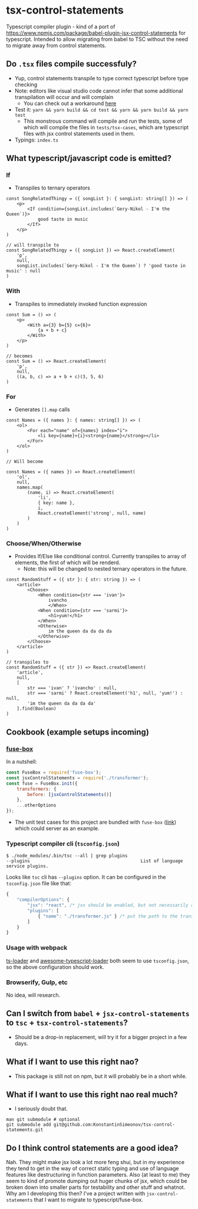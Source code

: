 # tsx-control-statements

Typescript compiler plugin - kind of a port of https://www.npmjs.com/package/babel-plugin-jsx-control-statements for typescript. Intended to allow migrating from babel to TSC without the need to migrate away from control statements.

## Do `.tsx` files compile successfuly?
- Yup, control statements transpile to type correct typescript before type checking
- Note: editors like visual studio code cannot infer that some additional transpilation will occur and will complain
    - You can check out a workaround [here](./test/tsx-cases/for.tsx)
- Test it: `yarn && yarn build && cd test && yarn && yarn build && yarn test`
    - This monstrous command will compile and run the tests, some of which will compile the files in `tests/tsx-cases`, which are typescript files with jsx control statements used in them.
- Typings: `index.ts`

## What typescript/javascript code is emitted?

### If
- Transpiles to ternary operators

```tsx
const SongRelatedThingy = ({ songList }: { songList: string[] }) => (
    <p>
        <If condition={songList.includes(`Gery-Nikol - I'm the Queen`)}>
            good taste in music
        </If>
    </p>
)

// will transpile to
const SongRelatedThingy = ({ songList }) => React.createElement(
    'p',
    null,
    songList.includes(`Gery-Nikol - I'm the Queen`) ? 'good taste in music' : null
)
```

### With
- Transpiles to immediately invoked function expression

```tsx
const Sum = () => (
    <p>
        <With a={3} b={5} c={6}>
            {a + b + c}
        </With>
    </p>
)

// becomes
const Sum = () => React.createElement(
    'p',
    null,
    ((a, b, c) => a + b + c)(3, 5, 6)
)
```

### For
- Generates `[].map` calls
```tsx
const Names = ({ names }: { names: string[] }) => (
    <ol>
        <For each="name" of={names} index="i">
            <li key={name}>{i}<strong>{name}</strong></li>
        </For>
    </ol>
)

// Will become

const Names = ({ names }) => React.createElement(
    'ol',
    null,
    names.map(
        (name, i) => React.createElement(
            'li',
            { key: name },
            i,
            React.createElement('strong', null, name)
        )
    )
)
```

### Choose/When/Otherwise
- Provides If/Else like conditional control. Currently transpiles to array of elements, the first of which will be renderd.
    - Note: this will be changed to nested ternary operators in the future.

```tsx
const RandomStuff = ({ str }: { str: string }) => (
    <article>
        <Choose>
            <When condition={str === 'ivan'}>
                ivancho
                </When>
            <When condition={str === 'sarmi'}>
                <h1>yum!</h1>
            </When>
            <Otherwise>
                im the queen da da da da
            </Otherwise>
        </Choose>
    </article>
)

// transpiles to
const RandomStuff = ({ str }) => React.createElement(
    'article',
    null,
    [
        str === 'ivan' ? 'ivancho' : null,
        str === 'sarmi' ? React.createElement('h1', null, 'yum!') : null,
        'im the queen da da da da'
    ].find(Boolean)
)
```


## Cookbook (example setups incoming)

### [fuse-box](https://github.com/fuse-box/fuse-box)
In a nutshell:

```js
const FuseBox = require('fuse-box');
const jsxControlStatements = require('./transformer');
const fuse = FuseBox.init({
    transformers: {
        before: [jsxControlStatements()]
    },
    ...otherOptions
});
```

- The unit test cases for this project are bundled with `fuse-box` ([link](./test/fuse.js)) which could server as an example.

### Typescript compiler cli (`tsconfig.json`)
```shell
$ ./node_modules/.bin/tsc --all | grep plugins
--plugins                                          List of language service plugins.
```
Looks like `tsc` cli has `--plugins` option. It can be configured in the `tsconfig.json` file like that:

```js
{
    "compilerOptions": {
        "jsx": "react", /* jsx should be enabled, but not necessarily react */
        "plugins": [
            { "name": "./transformer.js" } /* put the path to the transformer file here */
        ]
    }
}
```

### Usage with webpack
[ts-loader](https://github.com/TypeStrong/ts-loader) and [awesome-typescript-loader](https://github.com/s-panferov/awesome-typescript-loader) both seem to use `tsconfig.json`, so the above configuration should work.

### Browserify, Gulp, etc
No idea, will research.

## Can I switch from `babel` + `jsx-control-statements` to `tsc` + `tsx-control-statements`?
- Should be a drop-in replacement, will try it for a bigger project in a few days.

## What if I want to use this right nao?
- This package is still not on npm, but it will probably be in a short while.

## What if I want to use this right nao real much?
- I seriously doubt that.
```shell
man git submodule # optional
git submodule add git@github.com:KonstantinSimeonov/tsx-control-statements.git
```

## Do I think control statements are a good idea?
Nah. They might make jsx look a lot more feng shui, but in my experience they tend to get in the way of correct static typing and use of language features like destructuring in function parameters. Also (at least to me) they seem to kind of promote dumping out huger chunks of jsx, which could be broken down into smaller parts for testability and other stuff and whatnot. Why am I developing this then? I've a project written with `jsx-control-statements` that I want to migrate to typescript/fuse-box.
